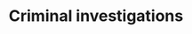 ---
title: Criminal investigations
longTitle: 'Criminal investigations'
tags:
- gccommon
french:
- "[[Enquete criminelle]]"
---